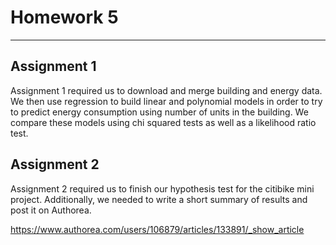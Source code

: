# Homework 5
-----------------
## Assignment 1

Assignment 1 required us to download and merge building and energy data. We then use regression to build linear and 
polynomial models in order to try to predict energy consumption using number of units in the building. We compare these models using chi squared tests
as well as a likelihood ratio test.

## Assignment 2

Assignment 2 required us to finish our hypothesis test for the citibike mini project. Additionally, we needed to write a short summary of results and post it on Authorea.

https://www.authorea.com/users/106879/articles/133891/_show_article
